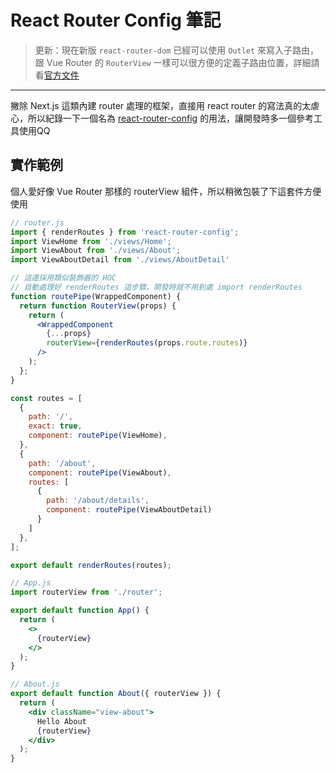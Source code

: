 # React Router Config 筆記

> 更新：現在新版 `react-router-dom` 已經可以使用 `Outlet` 來寫入子路由，跟 Vue Router 的 `RouterView` 一樣可以很方便的定義子路由位置，詳細請看[官方文件](https://github.com/remix-run/react-router/blob/main/docs/getting-started/tutorial.md)

------

撇除 Next.js 這類內建 router 處理的框架，直接用 react router 的寫法真的太虐心，所以紀錄一下一個名為 [react-router-config](https://www.npmjs.com/package/react-router-config) 的用法，讓開發時多一個參考工具使用QQ


## 實作範例

個人愛好像 Vue Router 那樣的 routerView 組件，所以稍微包裝了下這套件方便使用

```jsx
// router.js
import { renderRoutes } from 'react-router-config';
import ViewHome from './views/Home';
import ViewAbout from './views/About';
import ViewAboutDetail from './views/AboutDetail'

// 這邊採用類似裝飾器的 HOC
// 自動處理好 renderRoutes 這步驟，開發時就不用到處 import renderRoutes
function routePipe(WrappedComponent) {
  return function RouterView(props) {
    return (
      <WrappedComponent
        {...props}
        routerView={renderRoutes(props.route.routes)}
      />
    );
  };
}

const routes = [
  {
    path: '/',
    exact: true,
    component: routePipe(ViewHome),
  },
  {
    path: '/about',
    component: routePipe(ViewAbout),
    routes: [
      {
        path: '/about/details',
        component: routePipe(ViewAboutDetail)
      }
    ]
  },
];

export default renderRoutes(routes);
```

```jsx
// App.js
import routerView from './router';

export default function App() {
  return (
    <>
      {routerView}
    </>
  );
}
```

```jsx
// About.js
export default function About({ routerView }) {
  return (
    <div className="view-about">
      Hello About
      {routerView}
    </div>
  );
}
```